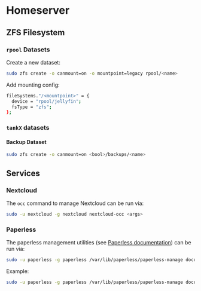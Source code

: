 # Homeserver

## ZFS Filesystem

### `rpool` Datasets

Create a new dataset:

```bash
sudo zfs create -o canmount=on -o mountpoint=legacy rpool/<name>
```

Add mounting config:

```bash
fileSystems."/<mountpoint>" = {
  device = "rpool/jellyfin";
  fsType = "zfs";
};
```

### `tankX` datasets

#### Backup Dataset

```bash
sudo zfs create -o canmount=on <bool>/backups/<name>
```

## Services

### Nextcloud

The `occ` command to manage Nextcloud can be run via:

```bash
sudo -u nextcloud -g nextcloud nextcloud-occ <args>
```

### Paperless

The paperless management utilities (see [Paperless documentation](https://docs.paperless-ngx.com/administration/#management-commands)) can be run via:

```bash
sudo -u paperless -g paperless /var/lib/paperless/paperless-manage document_exporter <command> <args>
```

Example:

```bash
sudo -u paperless -g paperless /var/lib/paperless/paperless-manage document_sanity_checker -v 3
```

